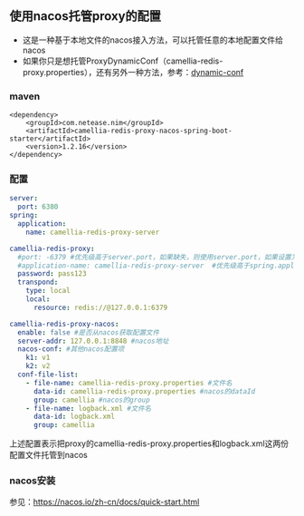 
## 使用nacos托管proxy的配置

* 这是一种基于本地文件的nacos接入方法，可以托管任意的本地配置文件给nacos
* 如果你只是想托管ProxyDynamicConf（camellia-redis-proxy.properties），还有另外一种方法，参考：[dynamic-conf](dynamic-conf.md)

### maven
```
<dependency>
    <groupId>com.netease.nim</groupId>
    <artifactId>camellia-redis-proxy-nacos-spring-boot-starter</artifactId>
    <version>1.2.16</version>
</dependency>
```

### 配置
```yaml
server:
  port: 6380
spring:
  application:
    name: camellia-redis-proxy-server

camellia-redis-proxy:
  #port: -6379 #优先级高于server.port，如果缺失，则使用server.port，如果设置为-6379则会随机一个可用端口
  #application-name: camellia-redis-proxy-server  #优先级高于spring.application.name，如果缺失，则使用spring.application.name
  password: pass123
  transpond:
    type: local
    local:
      resource: redis://@127.0.0.1:6379

camellia-redis-proxy-nacos:
  enable: false #是否从nacos获取配置文件
  server-addr: 127.0.0.1:8848 #nacos地址
  nacos-conf: #其他nacos配置项
    k1: v1
    k2: v2
  conf-file-list:
    - file-name: camellia-redis-proxy.properties #文件名
      data-id: camellia-redis-proxy.properties #nacos的dataId
      group: camellia #nacos的group
    - file-name: logback.xml #文件名
      data-id: logback.xml
      group: camellia
```
上述配置表示把proxy的camellia-redis-proxy.properties和logback.xml这两份配置文件托管到nacos

### nacos安装
参见：https://nacos.io/zh-cn/docs/quick-start.html  